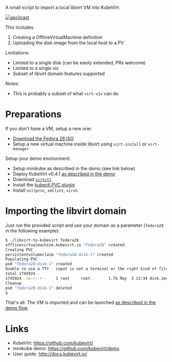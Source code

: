 
A small script to import a local libvirt VM into KubeVirt.

[![asciicast](https://asciinema.org/a/vvKdwXODNZhf3Cv24mIzPviEe.png)](https://asciinema.org/a/vvKdwXODNZhf3Cv24mIzPviEe)

This includes

1. Creating a OfflineVirtualMachine definition
2. Uploading the disk image from the local host to a PV

Limitations:

- Limited to a single disk (can be easily extended, PRs welcome)
- Limited to a single nic
- Subset of libvirt domain features supported

Notes:

- This is probably a subset of what `virt-v2v` can do

# Preparations

If you don't have a VM, setup a new one:

- [Download the Fedora 28 ISO](https://getfedora.org/de/workstation/download/)
- Setup a new virtual machine inside libvirt using `virt-install` or
  `virt-manager`

Setup your demo environment:

- Setup minikube as described in the demo (see link below)
- Deploy KubeVirt v0.4.1 [as described in the demo](https://github.com/kubevirt/demo)
- Download [`virtctl`](https://github.com/kubevirt/kubevirt/releases)
- Install the [kubectl PVC plugin](https://github.com/fabiand/kubectl-plugin-pvc)
- Install `xsltproc`, `xmllint`, `virsh`

# Importing the libvirt domain

Just run the provided script and use your domain as a parameter (`fedora28` in
the following example):

```bash
$ ./libvirt-to-kubevirt fedora28
offlinevirtualmachine.kubevirt.io "fedora28" created
Creating PVC
persistentvolumeclaim "fedora28-disk-1" created
Populating PVC
pod "fedora28-disk-1" created
Unable to use a TTY - input is not a terminal or the right kind of file
total 1745924
1745924 -rw-r--r--    1 root     root        1.7G May  3 13:34 disk.img
Cleanup
pod "fedora28-disk-1" deleted
$
```

That's all. The VM is imported and can be launched [as described in the demo
flow](https://github.com/kubevirt/demo#deploy-a-virtualmachine).

# Links
- KubeVirt: https://github.com/kubevirt/
- minikube demo: https://github.com/kubevirt/demo
- User guide: http://docs.kubevirt.io/
